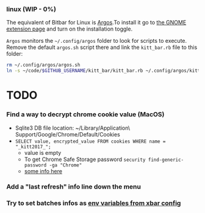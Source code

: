 ### linux (WIP - 0%)

The equivalent of Bitbar for Linux is [Argos](https://github.com/p-e-w/argos).To install it go to [the GNOME extension page](https://extensions.gnome.org/extension/1176/argos/) and turn on the installation toggle.

`Argos` monitors the `~/.config/argos` folder to look for scripts to execute. Remove the default `argos.sh` script there and link the `kitt_bar.rb` file to this folder:

```bash
rm ~/.config/argos/argos.sh
ln -s ~/code/$GITHUB_USERNAME/kitt_bar/kitt_bar.rb ~/.config/argos/kitt_bar.rb
```


# TODO
### Find a way to decrypt chrome cookie value (MacOS)
- Sqlite3 DB file location: ~/Library/Application\ Support/Google/Chrome/Default/Cookies
- `SELECT value, encrypted_value FROM cookies WHERE name = "_kitt2017_";`
  - value is empty
  - To get Chrome Safe Storage password `security find-generic-password -ga "Chrome"`
  - [some info here](https://stackoverflow.com/questions/57646301/decrypt-chrome-cookies-from-sqlite-db-on-mac-os)
### Add a "last refresh" info line down the menu
### Try to set batches infos as [env variables from xbar config](https://github.com/matryer/xbar-plugins/blob/main/CONTRIBUTING.md#plugin-with-variables)


